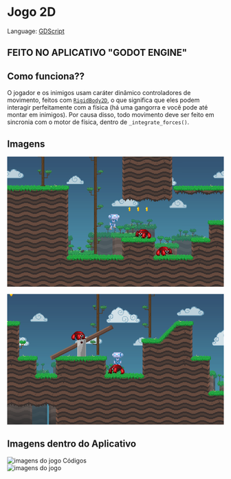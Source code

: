 # Jogo 2D


Language: [GDScript](https://docs.godotengine.org/pt_BR/stable/getting_started/scripting/gdscript/index.html)

## FEITO NO APLICATIVO "GODOT ENGINE"


## Como funciona??

O jogador e os inimigos usam caráter dinâmico
controladores de movimento, feitos com
[`RigidBody2D`](https://docs.godotengine.org/en/latest/classes/class_rigidbody2d.html),
o que significa que eles podem interagir perfeitamente com a física
(há uma gangorra e você pode até montar em inimigos).
Por causa disso, todo movimento deve ser feito em sincronia com
o motor de física, dentro de `_integrate_forces()`.

## Imagens

![Screenshot of the beginning](screenshots/beginning.png)

![Screenshot of the seesaw and the player riding an enemy](screenshots/seesaw-riding.png)

## Imagens dentro do Aplicativo

<img width="769" alt="imagens do jogo Códigos" src="https://user-images.githubusercontent.com/89104769/137215985-e5d6ec78-c5f7-4be4-8c2f-a98b6433a9c9.png">

<br>

<img width="743" alt="imagens do jogo" src="https://user-images.githubusercontent.com/89104769/137216103-db7c3021-abac-4b62-83c7-b748e2500a05.png">





